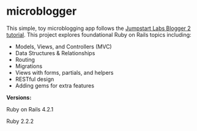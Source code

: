 # microblogger 

This simple, toy microblogging app follows the [Jumpstart Labs Blogger 2 tutorial](http://tutorials.jumpstartlab.com/projects/blogger.html). This project explores foundational Ruby on Rails topics including:

* Models, Views, and Controllers (MVC)
* Data Structures & Relationships
* Routing
* Migrations
* Views with forms, partials, and helpers
* RESTful design
* Adding gems for extra features

**Versions:**
 
Ruby on Rails 4.2.1

Ruby 2.2.2